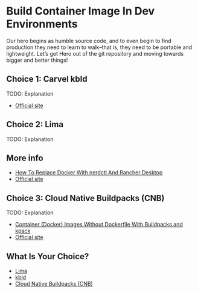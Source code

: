 # Build Container Image In Dev Environments

Our hero begins as humble source code, and to even begin to find production they need to learn to walk–that is, they need to be portable and lightweight. Let’s get Hero out of the git repository and moving towards bigger and better things!

## Choice 1: Carvel kbld

TODO: Explanation

* [Official site](https://carvel.dev/kbld)

## Choice 2: Lima

TODO: Explanation

## More info

* [How To Replace Docker With nerdctl And Rancher Desktop](https://youtu.be/evWPib0iNgY)
* [Official site](https://github.com/lima-vm/lima)

## Choice 3: Cloud Native Buildpacks (CNB)

TODO: Explanation

* [Container (Docker) Images Without Dockerfile With Buildpacks and kpack](https://youtu.be/fbSoKu8NGSU)
* [Official site](https://buildpacks.io)

## What Is Your Choice?

* [Lima](lima.md)
* [kbld](kbld.md)
* [Cloud Native Buildpacks (CNB)](buildpacks.md)